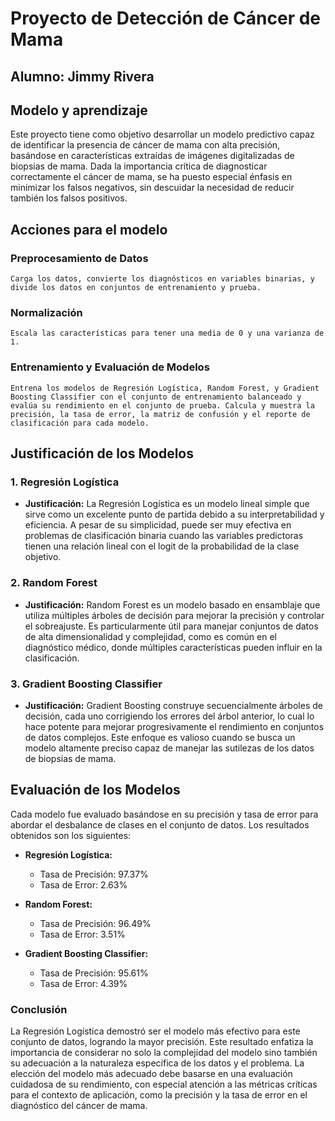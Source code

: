 
# Proyecto de Detección de Cáncer de Mama
## Alumno: Jimmy Rivera
## Modelo y aprendizaje

Este proyecto tiene como objetivo desarrollar un modelo predictivo capaz de identificar la presencia de cáncer de mama con alta precisión, basándose en características extraídas de imágenes digitalizadas de biopsias de mama. Dada la importancia crítica de diagnosticar correctamente el cáncer de mama, se ha puesto especial énfasis en minimizar los falsos negativos, sin descuidar la necesidad de reducir también los falsos positivos.

## Acciones para el modelo

### Preprocesamiento de Datos
    Carga los datos, convierte los diagnósticos en variables binarias, y divide los datos en conjuntos de entrenamiento y prueba.
### Normalización
    Escala las características para tener una media de 0 y una varianza de 1.
### Entrenamiento y Evaluación de Modelos
    Entrena los modelos de Regresión Logística, Random Forest, y Gradient Boosting Classifier con el conjunto de entrenamiento balanceado y evalúa su rendimiento en el conjunto de prueba. Calcula y muestra la precisión, la tasa de error, la matriz de confusión y el reporte de clasificación para cada modelo.


## Justificación de los Modelos

### 1. Regresión Logística

- **Justificación:** La Regresión Logística es un modelo lineal simple que sirve como un excelente punto de partida debido a su interpretabilidad y eficiencia. A pesar de su simplicidad, puede ser muy efectiva en problemas de clasificación binaria cuando las variables predictoras tienen una relación lineal con el logit de la probabilidad de la clase objetivo.

### 2. Random Forest

- **Justificación:** Random Forest es un modelo basado en ensamblaje que utiliza múltiples árboles de decisión para mejorar la precisión y controlar el sobreajuste. Es particularmente útil para manejar conjuntos de datos de alta dimensionalidad y complejidad, como es común en el diagnóstico médico, donde múltiples características pueden influir en la clasificación.

### 3. Gradient Boosting Classifier

- **Justificación:** Gradient Boosting construye secuencialmente árboles de decisión, cada uno corrigiendo los errores del árbol anterior, lo cual lo hace potente para mejorar progresivamente el rendimiento en conjuntos de datos complejos. Este enfoque es valioso cuando se busca un modelo altamente preciso capaz de manejar las sutilezas de los datos de biopsias de mama.

## Evaluación de los Modelos

Cada modelo fue evaluado basándose en su precisión y tasa de error para abordar el desbalance de clases en el conjunto de datos. Los resultados obtenidos son los siguientes:

- **Regresión Logística:**
  - Tasa de Precisión: 97.37%
  - Tasa de Error: 2.63%
  
- **Random Forest:**
  - Tasa de Precisión: 96.49%
  - Tasa de Error: 3.51%
  
- **Gradient Boosting Classifier:**
  - Tasa de Precisión: 95.61%
  - Tasa de Error: 4.39%

### Conclusión

La Regresión Logística demostró ser el modelo más efectivo para este conjunto de datos, logrando la mayor precisión. Este resultado enfatiza la importancia de considerar no solo la complejidad del modelo sino también su adecuación a la naturaleza específica de los datos y el problema. La elección del modelo más adecuado debe basarse en una evaluación cuidadosa de su rendimiento, con especial atención a las métricas críticas para el contexto de aplicación, como la precisión y la tasa de error en el diagnóstico del cáncer de mama.
